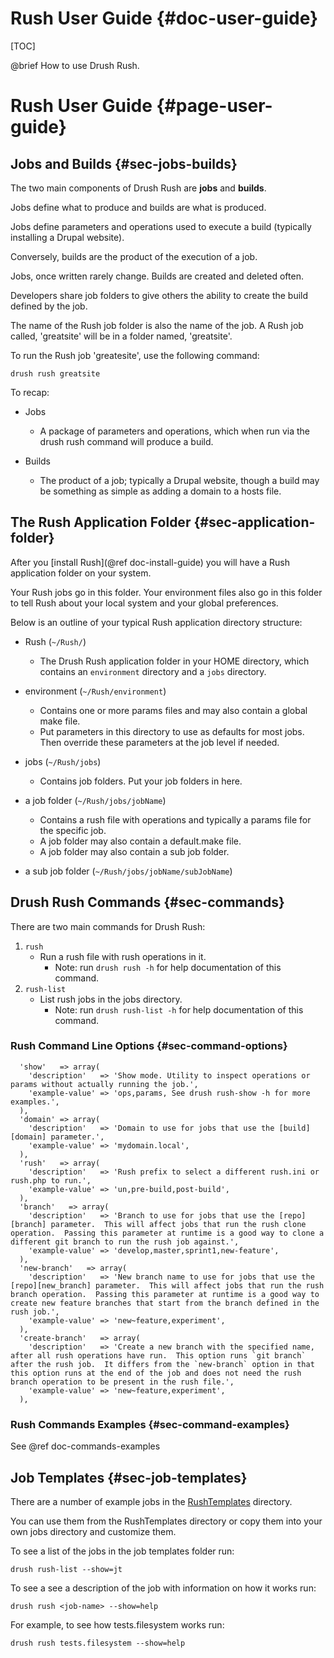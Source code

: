 Rush User Guide  {#doc-user-guide}
===============

[TOC]

@brief How to use Drush Rush.

Rush User Guide  {#page-user-guide}
====================


## Jobs and Builds {#sec-jobs-builds}

The two main components of Drush Rush are **jobs** and **builds**.

Jobs define what to produce and builds are what is produced.

Jobs define parameters and operations used to execute a build (typically installing a Drupal website).

Conversely, builds are the product of the execution of a job.

Jobs, once written rarely change.  Builds are created and deleted often.

Developers share job folders to give others the ability to create the build defined by the job.

The name of the Rush job folder is also the name of the job.  A Rush job called, 'greatsite' will be in a folder named, 'greatsite'.

To run the Rush job 'greatesite', use the following command:

    drush rush greatsite

To recap:

- Jobs
    - A package of parameters and operations, which when run via the drush rush command will produce a build.

- Builds
    - The product of a job; typically a Drupal website, though a build may be something as simple as adding a domain to a hosts file.


## The Rush Application Folder {#sec-application-folder}

After you [install Rush](@ref doc-install-guide) you will have a Rush application folder on your system.

Your Rush jobs go in this folder.
Your environment files also go in this folder to tell Rush about your local system and your global preferences.

Below is an outline of your typical Rush application directory structure:

- Rush (`~/Rush/`)
    - The Drush Rush application folder in your HOME directory, which contains an `environment` directory and a `jobs` directory.

- environment (`~/Rush/environment`)
    - Contains one or more params files and may also contain a global make file.
    - Put parameters in this directory to use as defaults for most jobs.  Then override these parameters at the job level if needed.

- jobs (`~/Rush/jobs`)
    - Contains job folders. Put your job folders in here.

- a job folder (`~/Rush/jobs/jobName`)
    - Contains a rush file with operations and typically a params file for the specific job.
    - A job folder may also contain a default.make file.
    - A job folder may also contain a sub job folder.

- a sub job folder (`~/Rush/jobs/jobName/subJobName`)


## Drush Rush Commands {#sec-commands}

There are two main commands for Drush Rush:

1. `rush`
    - Run a rush file with rush operations in it.
        - Note: run `drush rush -h` for help documentation of this command.
2. `rush-list`
    - List rush jobs in the jobs directory.
        - Note: run `drush rush-list -h` for help documentation of this command.

### Rush Command Line Options {#sec-command-options}


      'show'   => array(
        'description'   => 'Show mode. Utility to inspect operations or params without actually running the job.',
        'example-value' => 'ops,params, See drush rush-show -h for more examples.',
      ),
      'domain' => array(
        'description'   => 'Domain to use for jobs that use the [build][domain] parameter.',
        'example-value' => 'mydomain.local',
      ),
      'rush'   => array(
        'description'   => 'Rush prefix to select a different rush.ini or rush.php to run.',
        'example-value' => 'un,pre-build,post-build',
      ),
      'branch'   => array(
        'description'   => 'Branch to use for jobs that use the [repo][branch] parameter.  This will affect jobs that run the rush clone operation.  Passing this parameter at runtime is a good way to clone a different git branch to run the rush job against.',
        'example-value' => 'develop,master,sprint1,new-feature',
      ),
      'new-branch'   => array(
        'description'   => 'New branch name to use for jobs that use the [repo][new_branch] parameter.  This will affect jobs that run the rush branch operation.  Passing this parameter at runtime is a good way to create new feature branches that start from the branch defined in the rush job.',
        'example-value' => 'new~feature,experiment',
      ),
      'create-branch'   => array(
        'description'   => 'Create a new branch with the specified name, after all rush operations have run.  This option runs `git branch` after the rush job.  It differs from the `new-branch` option in that this option runs at the end of the job and does not need the rush branch operation to be present in the rush file.',
        'example-value' => 'new~feature,experiment',
      ),

### Rush Commands Examples {#sec-command-examples}

See @ref doc-commands-examples

## Job Templates {#sec-job-templates}

There are a number of example jobs in the  [RushTemplates](https://github.com/seanbuscay/rush/tree/master/RushTemplates) directory.

You can use them from the RushTemplates directory or copy them into your own jobs directory and customize them.

To see a list of the jobs in the job templates folder run:

    drush rush-list --show=jt

To see a see a description of the job with information on how it works run:

    drush rush <job-name> --show=help

For example, to see how tests.filesystem works run:

    drush rush tests.filesystem --show=help
